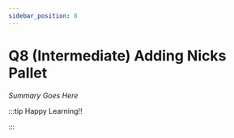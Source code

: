 ```yaml
---
sidebar_position: 8
---
```


# Q8 (Intermediate) Adding Nicks Pallet

_Summary Goes Here_

:::tip Happy Learning!!

<QuestButton text="Go To Quest" link="https://app.stackup.dev/quest_page/q8-intermediate-adding-nicks-pallet"/>

:::
